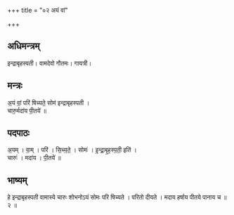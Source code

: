 +++
title = "०२ अयं वां"

+++
## अधिमन्त्रम्
इन्द्राबृहस्पती। वामदेवो गौतमः। गायत्री।

## मन्त्रः
अ॒यं वां॒ परि॑ षिच्यते॒ सोम॑ इन्द्राबृहस्पती ।  
चारु॒र्मदा॑य पी॒तये॑ ॥

## पदपाठः
अ॒यम् । वा॒म् । परि॑ । सि॒च्य॒ते॒ । सोमः॑ । इ॒न्द्रा॒बृ॒ह॒स्प॒ती॒ इति॑ ।  
चारुः॑ । मदा॑य । पी॒तये॑ ॥

## भाष्यम्
हे इन्द्राबृहस्पती वामास्ये चारुः शोभनोऽयं सोमः परि षिच्यते । परितो दीयते । मदाय हर्षाय पीतये पानाय च ॥ २ ॥